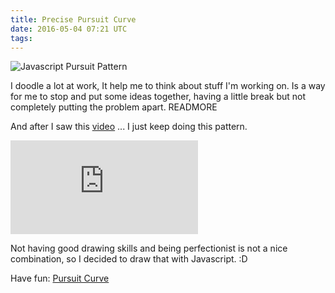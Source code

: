 ```yaml
---
title: Precise Pursuit Curve
date: 2016-05-04 07:21 UTC
tags:
---
```


<div class="hide">
  <img src="/images/pursuit-pattern.png" alt="Javascript Pursuit Pattern" />
</div>

I doodle a lot at work, It help me to think about stuff I'm working on. Is a way for me to stop and put some ideas together, having a little break but not completely putting the problem apart.
READMORE

And after I saw this [video](#video) ... I just keep doing this pattern.

<div class="iframe">
  <iframe src="https://www.youtube.com/embed/vln7rc5WYWM" frameborder="0" allowfullscreen></iframe>
</div>

Not having good drawing skills and being perfectionist is not a nice combination, so I decided to draw that with Javascript. :D

Have fun: [Pursuit Curve](../../../pursuit-curve)
